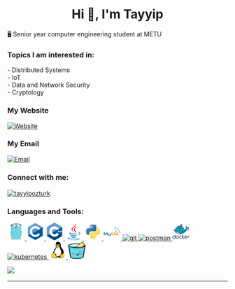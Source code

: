 <h1 align="center">Hi 👋, I'm Tayyip</h1>
&#128421; Senior year computer engineering student at METU

<!--Topics I am interested in-->
<h3 align="left">Topics I am interested in:</h3>
<t align="left">- Distributed Systems <br> - IoT <br> - Data and Network Security <br> - Cryptology</h4>

<h3> My Website </h3>

[![Website](https://img.shields.io/website?label=Website&style=flat&url=http://tayyipozturk.com.tr)](http://tayyipozturk.com.tr)

<h3>My Email</h3>

[![Email](https://img.shields.io/badge/Email-send-blue)](mailto:tayyip.ozturk@metu.edu.tr)

<h3 align="left">Connect with me:</h3>
<p>
<a href="https://linkedin.com/in/tayyipozturk" target="blank"><img align="center" src="https://raw.githubusercontent.com/rahuldkjain/github-profile-readme-generator/master/src/images/icons/Social/linked-in-alt.svg" alt="tayyipozturk" height="30" width="40" /></a>
</p>

<h3 align="left">Languages and Tools:</h3>
<p>
<a href="https://golang.org" target="_blank" rel="noreferrer"> <img src="https://raw.githubusercontent.com/devicons/devicon/master/icons/go/go-original.svg" alt="go" width="40" height="40"/> </a>
<a href="https://www.cprogramming.com/" target="_blank" rel="noreferrer"> <img src="https://raw.githubusercontent.com/devicons/devicon/master/icons/c/c-original.svg" alt="c" width="40" height="40"/> </a> 
<a href="https://www.w3schools.com/cpp/" target="_blank" rel="noreferrer"> <img src="https://raw.githubusercontent.com/devicons/devicon/master/icons/cplusplus/cplusplus-original.svg" alt="cplusplus" width="40" height="40"/> </a> 
<a href="https://www.java.com" target="_blank" rel="noreferrer"> <img src="https://raw.githubusercontent.com/devicons/devicon/master/icons/java/java-original.svg" alt="java" width="40" height="40"/> </a>
<a href="https://www.python.org" target="_blank" rel="noreferrer"> <img src="https://raw.githubusercontent.com/devicons/devicon/master/icons/python/python-original.svg" alt="python" width="40" height="40"/> </a> 
<a href="https://www.mysql.com/" target="_blank" rel="noreferrer"> <img src="https://raw.githubusercontent.com/devicons/devicon/master/icons/mysql/mysql-original-wordmark.svg" alt="mysql" width="40" height="40"/> </a>
<a href="https://git-scm.com/" target="_blank" rel="noreferrer"> <img src="https://www.vectorlogo.zone/logos/git-scm/git-scm-icon.svg" alt="git" width="40" height="40"/> </a> 
<a href="https://postman.com" target="_blank" rel="noreferrer"> <img src="https://www.vectorlogo.zone/logos/getpostman/getpostman-icon.svg" alt="postman" width="40" height="40"/> </a> 
<a href="https://www.docker.com/" target="_blank" rel="noreferrer"> <img src="https://raw.githubusercontent.com/devicons/devicon/master/icons/docker/docker-original-wordmark.svg" alt="docker" width="40" height="40"/> </a>
<a href="https://kubernetes.io" target="_blank" rel="noreferrer"> <img src="https://www.vectorlogo.zone/logos/kubernetes/kubernetes-icon.svg" alt="kubernetes" width="40" height="40"/> </a> 
<a href="https://www.linux.org/" target="_blank" rel="noreferrer"> <img src="https://raw.githubusercontent.com/devicons/devicon/master/icons/linux/linux-original.svg" alt="linux" width="40" height="40"/> </a>
<!-- add Gin Framework and Gorm -->
<a href="https://gin-gonic.com/" target="_blank" rel="noreferrer"> <img src="https://raw.githubusercontent.com/gin-gonic/logo/master/color.svg" alt="gin" width="40" height="40"/> </a>
</p>

![](https://github-readme-stats.vercel.app/api?username=tayyipozturk&theme=vision-friendly-dark&hide_border=true&include_all_commits=false&count_private=true)<br/>

---
<!--[![](https://visitcount.itsvg.in/api?id=tayyipozturk&icon=8&color=12)](https://visitcount.itsvg.in)-->
